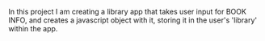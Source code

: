 In this project I am creating a library app that takes user input for BOOK INFO, and creates a javascript object with it, storing it in the user's 'library' within the app. 

